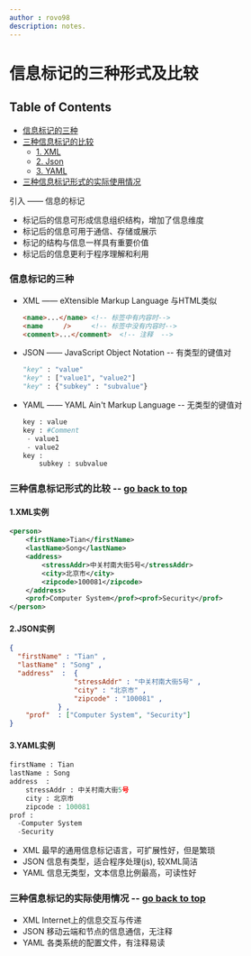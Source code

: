 ```yaml
---
author : rovo98
description: notes.
---
```


# 信息标记的三种形式及比较

## Table of Contents

- [信息标记的三种]()
- [三种信息标记的比较]()
	- [1. XML]()
	- [2. Json]()
	- [3. YAML]()
- [三种信息标记形式的实际使用情况]()

引入 —— 信息的标记
- 标记后的信息可形成信息组织结构，增加了信息维度
- 标记后的信息可用于通信、存储或展示
- 标记的结构与信息一样具有重要价值
- 标记后的信息更利于程序理解和利用

### 信息标记的三种

- XML —— eXtensible Markup Language 与HTML类似
  ```html
  <name>...</name> <!-- 标签中有内容时-->
  <name     />     <!-- 标签中没有内容时-->
  <comment>...</comment>  <!-- 注释  -->
  ```
  
- JSON —— JavaScript Object Notation -- 有类型的键值对
  ```python
  "key" : "value"    
  "key" : ["value1", "value2"]
  "key" : {"subkey" : "subvalue"}
  ```
  
- YAML —— YAML Ain't Markup Language  -- 无类型的键值对
  ```python
  key : value
  key : #Comment
   - value1
   - value2
  key :
      subkey : subvalue
  ```

### 三种信息标记形式的比较 -- [go back to top]()

#### 1.XML实例
```xml
<person>
	<firstName>Tian</firstName>
	<lastName>Song</lastName>
	<address>
		<stressAddr>中关村南大街5号</stressAddr>
		<city>北京市</city>
		<zipcode>100081</zipcode>
	</address>
	<prof>Computer System</prof><prof>Security</prof>
</person>
```

#### 2.JSON实例

```json
{
  "firstName" : "Tian" ,
  "lastName" : "Song" ,
  "address"  :  {
  				"stressAddr" : "中关村南大街5号" ,
  				"city" : "北京市" ,
  				"zipcode" : "100081" ,
			} ,
	"prof"  : ["Computer System", "Security"]
}
```

#### 3.YAML实例

```python
firstName : Tian
lastName : Song
address  :
	stressAddr : 中关村南大街5号
	city : 北京市
	zipcode : 100081
prof :
  -Computer System
  -Security
```

- XML 最早的通用信息标记语言，可扩展性好，但是繁琐
- JSON 信息有类型，适合程序处理(js), 较XML简洁
- YAML 信息无类型，文本信息比例最高，可读性好

### 三种信息标记的实际使用情况 -- [go back to top]()

- XML Internet上的信息交互与传递
- JSON 移动云端和节点的信息通信，无注释
- YAML 各类系统的配置文件，有注释易读
